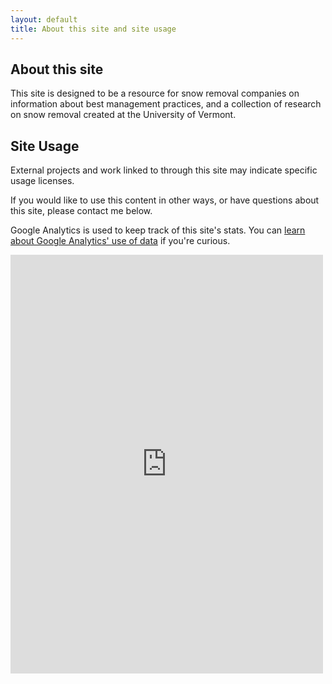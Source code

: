 ```yaml
---
layout: default
title: About this site and site usage
---
```


## About this site

This site is designed to be a resource for snow removal companies on information about best management practices, and a collection of research on snow removal created at the University of Vermont.

## Site Usage

External projects and work linked to through this site may indicate specific usage licenses. 

If you would like to use this content in other ways, or have questions about this site, please contact me below.

Google Analytics is used to keep track of this site's stats. You can [learn about Google Analytics' use of data](https://policies.google.com/privacy?hl=en&gl=us) if you're curious.

<iframe id="contact-form" src="https://docs.google.com/forms/d/e/1FAIpQLSdF2-jt4IzQfpnvxtYXM8EoDYN46iPiZ6D-wnoplDk7bBUtjg/viewform?embedded=true" width="500" height="670" frameborder="0" marginheight="0" marginwidth="0">Loading...</iframe>
